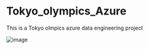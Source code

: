 # Tokyo_olympics_Azure
This is a Tokyo olmpics azure data engineering project

![image](https://github.com/user-attachments/assets/ba85f212-64be-46aa-b9be-3197bc7c0096)

